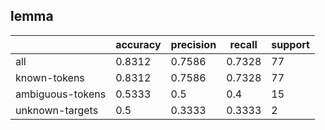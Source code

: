 
## lemma

|                  | accuracy | precision | recall | support |
|------------------|----------|-----------|--------|---------|
| all              | 0.8312   | 0.7586    | 0.7328 | 77      |
| known-tokens     | 0.8312   | 0.7586    | 0.7328 | 77      |
| ambiguous-tokens | 0.5333   | 0.5       | 0.4    | 15      |
| unknown-targets  | 0.5      | 0.3333    | 0.3333 | 2       |

